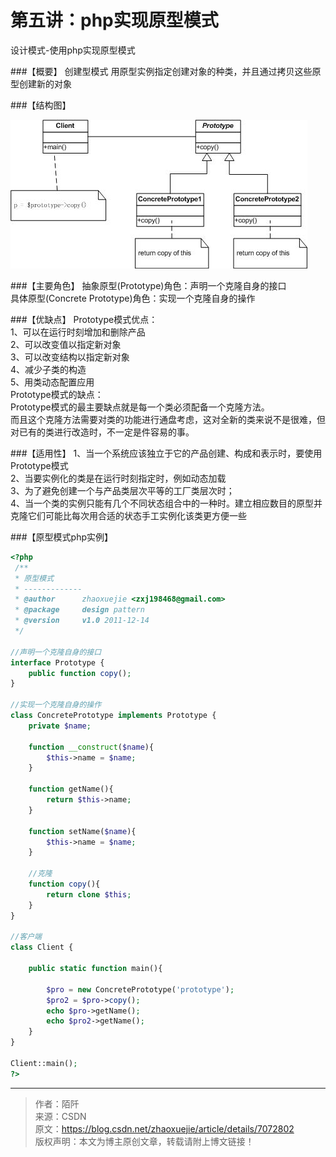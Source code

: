 # 第五讲：php实现原型模式

设计模式-使用php实现原型模式

###【概要】
创建型模式
用原型实例指定创建对象的种类，并且通过拷贝这些原型创建新的对象

###【结构图】

![img](../images/0_13243700770ycm_5.gif)

###【主要角色】
抽象原型(Prototype)角色：声明一个克隆自身的接口  
具体原型(Concrete Prototype)角色：实现一个克隆自身的操作  

###【优缺点】
Prototype模式优点：  
1、可以在运行时刻增加和删除产品  
2、可以改变值以指定新对象  
3、可以改变结构以指定新对象  
4、减少子类的构造  
5、用类动态配置应用  
Prototype模式的缺点：  
Prototype模式的最主要缺点就是每一个类必须配备一个克隆方法。  
而且这个克隆方法需要对类的功能进行通盘考虑，这对全新的类来说不是很难，但对已有的类进行改造时，不一定是件容易的事。

###【适用性】
1、当一个系统应该独立于它的产品创建、构成和表示时，要使用Prototype模式  
2、当要实例化的类是在运行时刻指定时，例如动态加载  
3、为了避免创建一个与产品类层次平等的工厂类层次时；  
4、当一个类的实例只能有几个不同状态组合中的一种时。建立相应数目的原型并克隆它们可能比每次用合适的状态手工实例化该类更方便一些  

###【原型模式php实例】

```php
<?php
 /**
 * 原型模式
 * -------------
 * @author 		zhaoxuejie <zxj198468@gmail.com>
 * @package 	design pattern 
 * @version 	v1.0 2011-12-14
 */
 
//声明一个克隆自身的接口
interface Prototype {
	public function copy();	
}	
 
//实现一个克隆自身的操作
class ConcretePrototype implements Prototype {
	private $name;
	
	function __construct($name){
		$this->name = $name;
	}
	
	function getName(){
		return $this->name;
	}
	
	function setName($name){
		$this->name = $name;
	}
	
	//克隆
	function copy(){
		return clone $this;
	}
}
 
//客户端
class Client {
	
	public static function main(){
		
		$pro = new ConcretePrototype('prototype');
		$pro2 = $pro->copy();
		echo $pro->getName();
		echo $pro2->getName();
	} 
}
 
Client::main();
?>

```

----------

> 作者：陌阡  
> 来源：CSDN  
> 原文：https://blog.csdn.net/zhaoxuejie/article/details/7072802  
 > 版权声明：本文为博主原创文章，转载请附上博文链接！